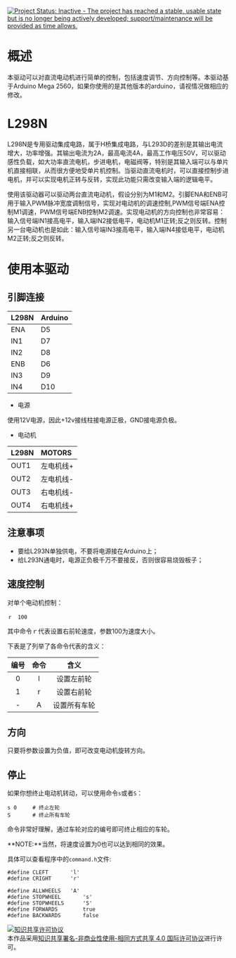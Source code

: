 [![Project Status: Inactive - The project has reached a stable, usable state but is no longer being actively developed; support/maintenance will be provided as time allows.](http://www.repostatus.org/badges/latest/inactive.svg)](http://www.repostatus.org/#inactive)

# 概述

本驱动可以对直流电动机进行简单的控制，包括速度调节、方向控制等。本驱动基于Arduino Mega 2560，如果你使用的是其他版本的arduino，请视情况做相应的修改。

# L298N

L298N是专用驱动集成电路，属于H桥集成电路，与L293D的差别是其输出电流增大，功率增强。其输出电流为2A，最高电流4A，最高工作电压50V，可以驱动感性负载，如大功率直流电机，步进电机，电磁阀等，特别是其输入端可以与单片机直接相联，从而很方便地受单片机控制。当驱动直流电机时，可以直接控制步进电机，并可以实现电机正转与反转，实现此功能只需改变输入端的逻辑电平。

使用该驱动器可以驱动两台直流电动机，假设分别为M1和M2。引脚ENA和ENB可用于输入PWM脉冲宽度调制信号，实现对电动机的调速控制,PWM信号端ENA控制M1调速，PWM信号端ENB控制M2调速。实现电动机的方向控制也非常容易：输入信号端IN1接高电平，输入端IN2接低电平，电动机M1正转;反之则反转。控制另一台电动机也是如此：输入信号端IN3接高电平，输入端IN4接低电平，电动机M2正转;反之则反转。

# 使用本驱动

## 引脚连接

| L298N     | Arduino  |
| :------------- | :------------- |
| ENA | D5 |
| IN1 | D7 |
| IN2 | D8 |
| ENB | D6 |
| IN3 | D9 |
| IN4 | D10 |

- 电源

使用12V电源，因此+12v接线柱接电源正极，GND接电源负极。

- 电动机

| L298N     | MOTORS |
| :------------- | :------------- |
| OUT1 | 左电机线+ |
| OUT2 | 左电机线- |
| OUT3 | 右电机线- |
| OUT4 | 右电机线+ |

## 注意事项

- 要给L293N单独供电，不要将电源接在Arduino上；
- 给L293N通电时，电源正负极千万不要接反，否则很容易烧毁板子；

## 速度控制

对单个电动机控制：

    ｒ　100

其中命令ｒ代表设置右前轮速度，参数100为速度大小。

下表是了列举了各命令代表的含义：

|编号| 命令 | 含义 |
| :-------------: | :-------------: | :------: |
| 0 | l       | 设置左前轮       |
| 1 | r       | 设置右前轮       |
| - | A       | 设置所有车轮     |


## 方向

只要将参数设置为负值，即可改变电动机旋转方向。

## 停止

如果你想终止电动机转动，可以使用命令`s`或者`S`：

    s 0     # 终止左轮
    S       # 终止所有车轮

命令非常好理解，通过车轮对应的编号即可终止相应的车轮。

**NOTE:**当然，将速度设置为0也可以达到相同的效果。

具体可以查看程序中的`command.h`文件:

```
#define CLEFT       'l'
#define CRIGHT      'r'

#define ALLWHEELS	'A'
#define STOPWHEEL       's'
#define STOPWHEELS      'S'
#define FORWARDS        true
#define BACKWARDS       false
```

<a rel="license" href="http://creativecommons.org/licenses/by-nc-sa/4.0/"><img alt="知识共享许可协议" style="border-width:0" src="https://i.creativecommons.org/l/by-nc-sa/4.0/88x31.png" /></a><br />本作品采用<a rel="license" href="http://creativecommons.org/licenses/by-nc-sa/4.0/">知识共享署名-非商业性使用-相同方式共享 4.0 国际许可协议</a>进行许可。
